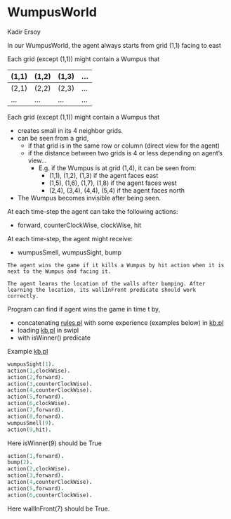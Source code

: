 # WumpusWorld
Kadir Ersoy

In our WumpusWorld, the agent always starts from grid (1,1) facing to east

Each grid (except (1,1)) might contain a Wumpus that

| (1,1) | (1,2) | (1,3) | … |
| --- | --- | --- | --- |
| (2,1) |  (2,2) |  (2,3) | … |
|  … | … | … | … |

Each grid (except (1,1)) might contain a Wumpus that

- creates small in its 4 neighbor grids.
- can be seen from a grid,
    - if that grid is in the same row or column (direct view for the agent)
    - if the distance between two grids is 4 or less depending on agent’s view…
        - E.g. if the Wumpus is at grid (1,4), it can be seen from:
            - (1,1), (1,2), (1,3) if the agent faces east
            - (1,5), (1,6), (1,7), (1,8) if the agent faces west
            - (2,4), (3,4), (4,4), (5,4) if the agent faces north
- The Wumpus becomes invisible after being seen.

At each time-step the agent can take the following actions:

- forward, counterClockWise, clockWise, hit

At each time-step, the agent might receive:

- wumpusSmell, wumpusSight, bump

`The agent wins the game if it kills a Wumpus by hit action when it is next to the Wumpus and facing it.`

`The agent learns the location of the walls after bumping. After learning the location, its wallInFront predicate should work correctly.`

Program can find if agent wins the game in time t by,

- concatenating [rules.pl](http://rules.pl/) with some experience (examples below) in [kb.pl](http://kb.pl/)
- loading [kb.pl](http://kb.pl/) in swipl
- with isWinner() predicate

Example [kb.pl](http://kb.pl)

```prolog
wumpusSight(1).
action(1,clockWise).
action(2,forward).
action(3,counterClockWise).
action(4,counterClockWise).
action(5,forward).
action(6,clockWise).
action(7,forward).
action(8,forward).
wumpusSmell(9).
action(9,hit).

```

Here isWinner(9) should be True

```prolog
action(1,forward).
bump(2).
action(2,clockWise).
action(3,forward).
action(4,counterClockWise).
action(5,forward).
action(6,counterClockWise).
```

Here wallInFront(7) should be True.
